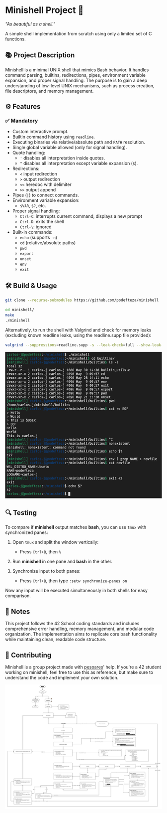 # Minishell Project 🐚
<p><i>"As beautiful as a shell."</i></p>
A simple shell implementation from scratch using only a limited set of C functions.

## 📚 Project Description
Minishell is a minimal UNIX shell that mimics Bash behavior. It handles command parsing, builtins, redirections, pipes, environment variable expansion, and proper signal handling. The purpose is to gain a deep understanding of low-level UNIX mechanisms, such as process creation, file descriptors, and memory management.

## ⚙️ Features

### ✅ Mandatory

- Custom interactive prompt.
- Builtin command history using `readline`.
- Executing binaries via relative/absolute path and `PATH` resolution.
- Single global variable allowed (only for signal handling).
- Quote handling:
  - `'` disables all interpretation inside quotes.
  - `"` disables all interpretation except variable expansion (`$`).
- Redirections:
  - `<` input redirection
  - `>` output redirection
  - `<<` heredoc with delimiter
  - `>>` output append
- Pipes (`|`) to connect commands.
- Environment variable expansion:
  - `$VAR`, `$?`, etc.
- Proper signal handling:
  - `Ctrl-C`: interrupts current command, displays a new prompt
  - `Ctrl-D`: exits the shell
  - `Ctrl-\`: ignored
- Built-in commands:
  - `echo` (supports `-n`)
  - `cd` (relative/absolute paths)
  - `pwd`
  - `export`
  - `unset`
  - `env`
  - `exit`

## 🛠️ Build & Usage

``` bash
git clone --recurse-submodules https://github.com/podefteza/minishell
```
```bash
cd minishell/
make
./minishell
```
Alternatively, to run the shell with Valgrind and check for memory leaks (excluding known readline leaks, using the readline.supp file provided):
```bash
valgrind --suppressions=readline.supp -s --leak-check=full --show-leak-kinds=all --track-origins=yes --track-fds=yes ./minishell
```

<p align="center"><img src="https://github.com/podefteza/minishell/blob/main/ms.png"></p>

## 🔍 Testing

To compare if **minishell** output matches **bash**, you can use `tmux` with synchronized panes:

1. Open `tmux` and split the window vertically:  
   - Press `Ctrl+B`, then `%`

2. Run **minishell** in one pane and **bash** in the other.

3. Synchronize input to both panes:  
   - Press `Ctrl+B`, then type `:setw synchronize-panes on`

Now any input will be executed simultaneously in both shells for easy comparison.


## 📝 Notes
This project follows the 42 School coding standards and includes comprehensive error handling, memory management, and modular code organization. The implementation aims to replicate core bash functionality while maintaining clean, readable code structure.

## 🤝 Contributing
Minishell is a group project made with [pesoares](https://github.com/pesoares42)' help. If you're a 42 student working on minishell, feel free to use this as reference, but make sure to understand the code and implement your own solution.

<p align="center"><img src="https://github.com/podefteza/minishell/blob/main/minishell.png"></p>
